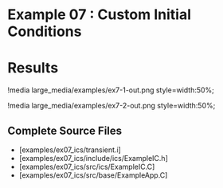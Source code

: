 # Example 07 : Custom Initial Conditions



# Results

!media large_media/examples/ex7-1-out.png
       style=width:50%;

!media large_media/examples/ex7-2-out.png
       style=width:50%;

## Complete Source Files

- [examples/ex07_ics/transient.i]
- [examples/ex07_ics/include/ics/ExampleIC.h]
- [examples/ex07_ics/src/ics/ExampleIC.C]
- [examples/ex07_ics/src/base/ExampleApp.C]


